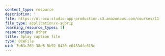 ```yaml
---
content_type: resource
description: ''
file: https://ol-ocw-studio-app-production.s3.amazonaws.com/courses/11-384-malaysia-sustainable-cities-practicum-spring-2018/7b63c26338e65b928430e6483dfc615c_xUsGRYtpLDc.vtt
file_type: application/x-subrip
learning_resource_types: []
resourcetype: Other
title: 3play caption file
type: OCWFile
uid: 7b63c263-38e6-5b92-8430-e6483dfc615c
---
```

